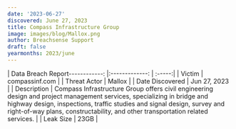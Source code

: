 ```yaml
---
date: '2023-06-27'
discovered: June 27, 2023
title: Compass Infrastructure Group
image: images/blog/Mallox.png
author: Breachsense Support
draft: false
yearmonths: 2023/june
---
```


| Data Breach Report------------:     |:-------------:    | :-----:|
| Victim      | compassinf.com      | 
| Threat Actor      | Mallox      | 
| Date Discovered      | Jun 27, 2023      | 
| Description      | Compass Infrastructure Group offers civil engineering design and project management services, specializing in bridge and highway design, inspections, traffic studies and signal design, survey and right-of-way plans, constructability, and other transportation related services.      | 
| Leak Size      | 23GB      | 

